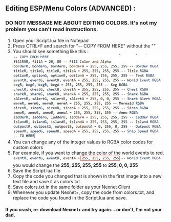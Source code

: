 ## Editing ESP/Menu Colors (ADVANCED) :
### DO NOT MESSAGE ME ABOUT EDITING COLORS. It's not my problem you can't read instructions.
  1. Open your Script.lua file in Notepad
  2. Press CTRL+F and search for "-- COPY FROM HERE" without the ""
  3. You should see something like this :  
    ![alt text](https://github.com/Izoee/NexnetPlus/blob/main/Resources/colorsCode.png?raw=true)
  4. You can change any of the integer values to RGBA color codes for custom colors
  5. For example, if you want to change the color of the world events to red,  
    ![alt text](https://github.com/Izoee/NexnetPlus/blob/main/Resources/colorsCode2.png?raw=true)  
    you would change the **255, 255, 255, 255** to **255, 0, 0, 255**
  6. Save the Script.lua file
  7. Copy the code you changed that is shown in the first image into a new text file and save it as colors.txt
  8. Save colors.txt in the same folder as your Nexnet Client
  9. Whenever you update Nexnet+, copy the code from colors.txt, and replace the code you found in the Script.lua and save.

#### If you crash, re-download Nexnet+ and try again... or don't, I'm not your dad.
